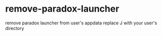 # remove-paradox-launcher
remove paradox launcher from user's appdata
replace J with your user's directory
